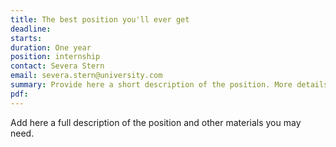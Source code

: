 ```yaml
---
title: The best position you'll ever get
deadline: 
starts: 
duration: One year
position: internship
contact: Severa Stern
email: severa.stern@university.com
summary: Provide here a short description of the position. More details and content can be given below.
pdf: 
---
```


Add here a full description of the position and other materials you may need.
